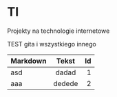 # TI
Projekty na technologie internetowe

TEST gita i wszystkiego innego

| Markdown | Tekst | Id |
| --- | :---: | ---: |
| asd | dadad | 1 |
| aaa | dedede | 2 |
